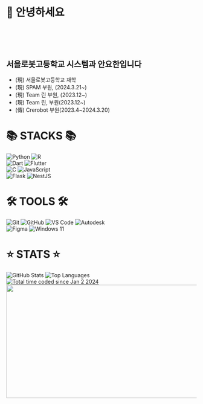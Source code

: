 <!DOCTYPE html>
<html lang="en">
<head>
    <meta charset="UTF-8">
    <meta http-equiv="X-UA-Compatible="IE=edge">
    <meta name="viewport" content="width=device-width, initial-scale=1.0">
</head>
<body>
    <div class="container">
        <h1>👋 안녕하세요<h1><br> 
        <h2>서을로봇고등학교 시스템과 안요한입니다</h2>
        <ul>
            <li>(現) 서울로봇고등학교 재학</li>
            <li>(現) SPAM 부원, (2024.3.21~)</li>
            <li>(現) Team 린 부원, (2023.12~)</li>
            <li>(現) Team 린, 부원(2023.12~)</li>
            <li>(傳) Crerobot 부원(2023.4~2024.3.20)</li>
        </ul>
        <div class="badge-container">
            <h1>📚 STACKS 📚</h1>
            <img src="https://skillicons.dev/icons?i=python" alt="Python">
            <img src="https://skillicons.dev/icons?i=r" alt="R">
            <br>
            <img src="https://skillicons.dev/icons?i=dart" alt="Dart">
            <img src="https://skillicons.dev/icons?i=flutter" alt="Flutter">
            <br>
            <img src="https://skillicons.dev/icons?i=c" alt="C">
            <img src="https://skillicons.dev/icons?i=js" alt="JavaScript">
            <br>
            <img src="https://skillicons.dev/icons?i=flask" alt="Flask">
            <img src="https://skillicons.dev/icons?i=nestjs" alt="NestJS">
        </div>
        <div class="badge-container">
            <h1>🛠 TOOLS 🛠</h1>
            <img src="https://skillicons.dev/icons?i=git" alt="Git">
            <img src="https://skillicons.dev/icons?i=github" alt="GitHub">
            <img src="https://skillicons.dev/icons?i=vscode" alt="VS Code">
            <img src="https://skillicons.dev/icons?i=autodesk" alt="Autodesk">
            <br>
            <img src="https://skillicons.dev/icons?i=figma" alt="Figma">
            <img src="https://skillicons.dev/icons?i=windows" alt="Windows 11">
        </div>
        <div class="stats">
            <h1>⭐ STATS ⭐</h1>
            <img src="https://github-readme-stats.vercel.app/api?username=uncroos&show_icons=true&theme=radical" alt="GitHub Stats"/>
            <img src="https://github-readme-stats.vercel.app/api/top-langs/?username=uncroos&layout=compact&theme=dark" alt="Top Languages"/>
        </div>
        </div>
    </div>
        <a href="https://wakatime.com/@018cc8f5-2dde-4e5c-b91c-53407ae38aa2"><img src="https://wakatime.com/badge/user/018cc8f5-2dde-4e5c-b91c-53407ae38aa2.svg" alt="Total time coded since Jan 2 2024" /></a>
    <div style="text-align:center">
        <a href="https://github.com/devxb/gitanimals">
        <img
          src="https://render.gitanimals.org/farms/uncroos"
          width="600"
          height="300"
        />
        </a>
</body>
</html>
